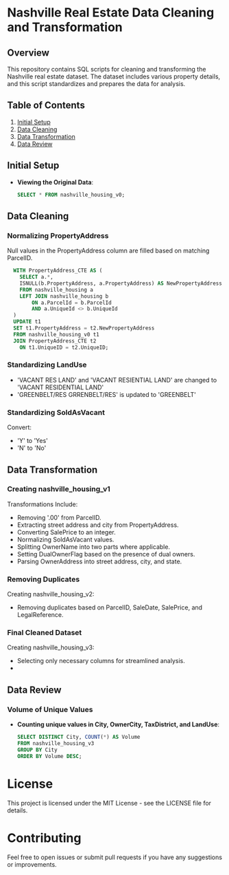 # Nashville Real Estate Data Cleaning and Transformation

## Overview
This repository contains SQL scripts for cleaning and transforming the Nashville real estate dataset. The dataset includes various property details, and this script standardizes and prepares the data for analysis.

## Table of Contents
1. [Initial Setup](#initial-setup)
2. [Data Cleaning](#data-cleaning)
3. [Data Transformation](#data-transformation)
4. [Data Review](#data-review)

## Initial Setup
- **Viewing the Original Data**:
  ```sql
  SELECT * FROM nashville_housing_v0;

## Data Cleaning
### Normalizing PropertyAddress
Null values in the PropertyAddress column are filled based on matching ParcelID.
```sql
  WITH PropertyAddress_CTE AS (
    SELECT a.*,
    ISNULL(b.PropertyAddress, a.PropertyAddress) AS NewPropertyAddress
    FROM nashville_housing a
    LEFT JOIN nashville_housing b 
        ON a.ParcelId = b.ParcelId
        AND a.UniqueId <> b.UniqueId
  )
  UPDATE t1
  SET t1.PropertyAddress = t2.NewPropertyAddress
  FROM nashville_housing_v0 t1
  JOIN PropertyAddress_CTE t2
    ON t1.UniqueID = t2.UniqueID;
```

### Standardizing LandUse
- 'VACANT RES LAND' and 'VACANT RESIENTIAL LAND' are changed to 'VACANT RESIDENTIAL LAND'
- 'GREENBELT/RES GRRENBELT/RES' is updated to 'GREENBELT'

### Standardizing SoldAsVacant
Convert:
- 'Y' to 'Yes'
- 'N' to 'No'

## Data Transformation
### Creating nashville_housing_v1
Transformations Include:
- Removing '.00' from ParcelID.
- Extracting street address and city from PropertyAddress.
- Converting SalePrice to an integer.
- Normalizing SoldAsVacant values.
- Splitting OwnerName into two parts where applicable.
- Setting DualOwnerFlag based on the presence of dual owners.
- Parsing OwnerAddress into street address, city, and state.

### Removing Duplicates
Creating nashville_housing_v2:
- Removing duplicates based on ParcelID, SaleDate, SalePrice, and LegalReference.

### Final Cleaned Dataset
Creating nashville_housing_v3:
- Selecting only necessary columns for streamlined analysis.
- 
## Data Review
### Volume of Unique Values
- **Counting unique values in City, OwnerCity, TaxDistrict, and LandUse**:
  ```sql
  SELECT DISTINCT City, COUNT(*) AS Volume
  FROM nashville_housing_v3
  GROUP BY City
  ORDER BY Volume DESC;

# License
This project is licensed under the MIT License - see the LICENSE file for details.

# Contributing
Feel free to open issues or submit pull requests if you have any suggestions or improvements.


